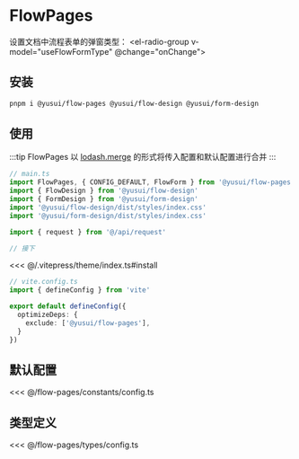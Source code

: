 # FlowPages

<script setup lang="ts">
import { useStorage } from '@vueuse/core'

const useFlowFormType = useStorage('useFlowFormType','drawer')
function onChange(){
  location.reload()
}
</script>

<span>设置文档中流程表单的弹窗类型：</span>
<el-radio-group v-model="useFlowFormType" @change="onChange">
  <el-radio label="drawer"></el-radio>
  <el-radio label="dialog"></el-radio>
  <el-radio label="window"></el-radio>
</el-radio-group>

## 安装

```bash
pnpm i @yusui/flow-pages @yusui/flow-design @yusui/form-design
```

## 使用

:::tip
FlowPages 以 <u>[lodash.merge](https://www.lodashjs.com/docs/lodash.merge)</u> 的形式将传入配置和默认配置进行合并
:::


```ts
// main.ts
import FlowPages, { CONFIG_DEFAULT, FlowForm } from '@yusui/flow-pages'
import { FlowDesign } from '@yusui/flow-design'
import { FormDesign } from '@yusui/form-design'
import '@yusui/flow-design/dist/styles/index.css'
import '@yusui/form-design/dist/styles/index.css'

import { request } from '@/api/request'

// 接下
```

<<< @/.vitepress/theme/index.ts#install

```ts 
// vite.config.ts
import { defineConfig } from 'vite'

export default defineConfig({
  optimizeDeps: {
    exclude: ['@yusui/flow-pages'],
  }
})
```

## 默认配置

<<< @/flow-pages/constants/config.ts


## 类型定义

<<< @/flow-pages/types/config.ts
